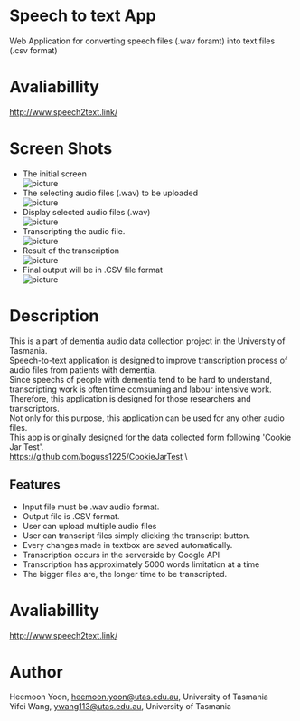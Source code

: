 # Speech to text App
Web Application for converting speech files (.wav foramt) into text files (.csv format) 


# Avaliabillity
http://www.speech2text.link/


# Screen Shots
* The initial screen\
![picture](https://github.com/boguss1225/speech-to-text-app/blob/master/assets/01_initial_screen.png)
* The selecting audio files (.wav) to be uploaded\
![picture](https://github.com/boguss1225/speech-to-text-app/blob/master/assets/02_select_files_screen.png)
* Display selected audio files (.wav)\
![picture](https://github.com/boguss1225/speech-to-text-app/blob/master/assets/03_after_select_files_screen.png)
* Transcripting the audio file.\
![picture](https://github.com/boguss1225/speech-to-text-app/blob/master/assets/04_transcripting_screen.png)
* Result of the transcription\
![picture](https://github.com/boguss1225/speech-to-text-app/blob/master/assets/05_after_transcript.png)
* Final output will be in .CSV file format\
![picture](https://github.com/boguss1225/speech-to-text-app/blob/master/assets/06_final_outcome.png)


# Description
This is a part of dementia audio data collection project in the University of Tasmania.\
Speech-to-text application is designed to improve transcription process of audio files from patients with dementia.\
Since speechs of people with dementia tend to be hard to understand, transcripting work is often time comsuming and labour intensive work.\
Therefore, this application is designed for those researchers and transcriptors.\
Not only for this purpose, this application can be used for any other audio files. \
This app is originally designed for the data collected form following 'Cookie Jar Test'.\
https://github.com/boguss1225/CookieJarTest \

## Features
* Input file must be .wav audio format.
* Output file is .CSV format.
* User can upload multiple audio files
* User can transcript files simply clicking the transcript button.
* Every changes made in textbox are saved automatically.
* Transcription occurs in the serverside by Google API
* Transcription has approximately 5000 words limitation at a time
* The bigger files are, the longer time to be transcripted. 


# Avaliabillity
http://www.speech2text.link/

# Author
Heemoon Yoon, heemoon.yoon@utas.edu.au, University of Tasmania
Yifei Wang, ywang113@utas.edu.au, University of Tasmania
